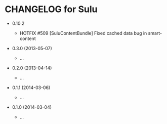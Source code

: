 CHANGELOG for Sulu
==================

* 0.10.2

    * HOTFIX #509 [SuluContentBundle] Fixed cached data bug in smart-content

* 0.3.0 (2013-05-07)

    * ...

* 0.2.0 (2013-04-14)

    * ...

* 0.1.1 (2014-03-06)

    * ...

* 0.1.0 (2014-03-04)

    * ...
